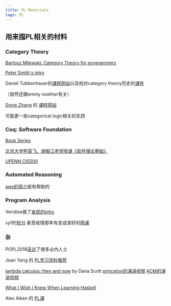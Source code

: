 ```yaml
---
title: PL Materials
tags: PL
---
```


## 用来囤PL相关的材料

<!--more-->

### Category Theory  

[Bartosz Milewski: Category Theory for programmers](https://www.youtube.com/watch?v=I8LbkfSSR58&list=PLHDvRM-WxsQ799vS6J6kj3ZEgp98PBNEf&index=1&t=10s)  

[Peter Smith's intro](https://www.logicmatters.net/categories/)  

Daniel Tubbenhauer的[课程网站](https://www.dtubbenhauer.com/lecture-ct-2022.html)以及他对category theory历史的[课件](https://www.dtubbenhauer.com/cathistorisch-eng.pdf)

（居然还跟emmy noether有关）

[Snow Zhang](https://snowxueyinzhang.com/) 的 [课程网站](https://www.cs.princeton.edu/~mzweaver/courses/ct.html)

可能更一些categorical logic相关的东西


### Coq: Software Foundation  

[Book Series](https://softwarefoundations.cis.upenn.edu/)  

[北京大学熊英飞、胡振江老师授课《软件理论基础》](https://xiongyingfei.github.io/SF/2021/)  

[UPENN CIS500](https://www.seas.upenn.edu/~cis500/current/index.html)  

### Automated Reasoning

[aws的简介](https://www.amazon.science/blog/a-gentle-introduction-to-automated-reasoning)挺有帮助的

### Program Analysis

Veridise做了[亲民的intro](https://medium.com/veridise/a-gentle-introduction-to-program-verification-12a7618fb00d)

xyf的[软分](https://xiongyingfei.github.io/SA_new/2023/) 甚至疫情那年有变成录好的[网课](https://liveclass.org.cn/cloudCourse/#/courseDetail/8mI06L2eRqk8GcsW)

### 杂

POPL2018[采访](https://www.cs.cmu.edu/~popl-interviews/index.html)了很多业内人士

Jean Yang 的 [PL学习资料推荐](https://github.com/jeanqasaur/learn-programming-languages)

[lambda calculus: then and now](https://turing100.acm.org/lambda_calculus_timeline.pdf) by Dana Scott [princeton的演讲视频](https://www.youtube.com/watch?v=7cPtCpyBPNI) [ACM的演讲视频](https://www.youtube.com/watch?v=SphBW9ILVPU)

[What I Wish I Knew When Learning Haskell](http://dev.stephendiehl.com/hask/#basics)

Alex Aiken 的 [PL课](https://web.stanford.edu/class/cs242/materials.html)
